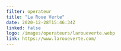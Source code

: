 ```yaml
---
filter: operateur
title: "La Roue Verte"
date: 2020-12-28T15:46:34Z
linked: false
logo: /images/operateurs/laroueverte.webp
link: https://www.laroueverte.com/
---
```

